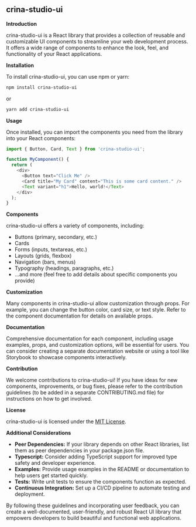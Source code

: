 ## crina-studio-ui

**Introduction**

crina-studio-ui is a React library that provides a collection of reusable and customizable UI components to streamline your web development process. It offers a wide range of components to enhance the look, feel, and functionality of your React applications.

**Installation**

To install crina-studio-ui, you can use npm or yarn:

```bash
npm install crina-studio-ui
```

or

```bash
yarn add crina-studio-ui
```

**Usage**

Once installed, you can import the components you need from the library into your React components:

```javascript
import { Button, Card, Text } from 'crina-studio-ui';

function MyComponent() {
  return (
    <div>
      <Button text="Click Me" />
      <Card title="My Card" content="This is some card content." />
      <Text variant="h1">Hello, world!</Text>
    </div>
  );
}
```

**Components**

crina-studio-ui offers a variety of components, including:

- Buttons (primary, secondary, etc.)
- Cards
- Forms (inputs, textareas, etc.)
- Layouts (grids, flexbox)
- Navigation (bars, menus)
- Typography (headings, paragraphs, etc.)
- ...and more (feel free to add details about specific components you provide)

**Customization**

Many components in crina-studio-ui allow customization through props. For example, you can change the button color, card size, or text style. Refer to the component documentation for details on available props.

**Documentation**

Comprehensive documentation for each component, including usage examples, props, and customization options, will be essential for users. You can consider creating a separate documentation website or using a tool like Storybook to showcase components interactively.

**Contribution**

We welcome contributions to crina-studio-ui! If you have ideas for new components, improvements, or bug fixes, please refer to the contribution guidelines (to be added in a separate CONTRIBUTING.md file) for instructions on how to get involved.

**License**

crina-studio-ui is licensed under the [MIT License](https://opensource.org/licenses/MIT).

**Additional Considerations**

- **Peer Dependencies:** If your library depends on other React libraries, list them as peer dependencies in your package.json file.
- **Typescript:** Consider adding TypeScript support for improved type safety and developer experience.
- **Examples:** Provide usage examples in the README or documentation to help users get started quickly.
- **Tests:** Write unit tests to ensure the components function as expected.
- **Continuous Integration:** Set up a CI/CD pipeline to automate testing and deployment.

By following these guidelines and incorporating user feedback, you can create a well-documented, user-friendly, and robust React UI library that empowers developers to build beautiful and functional web applications.